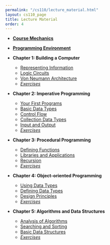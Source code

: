 ```yaml
---
permalink: "/cs110/lecture_material.html"
layout: cs110_page
title: Lecture Material
order: 4
---
```


- [**Course Mechanics**](https://www.cs.umb.edu/~siyer/teaching/cs110/course_mechanics.pdf)

- [**Programming Environment**](https://www.cs.umb.edu/~siyer/teaching/cs110/programming_environment.pdf)

- **Chapter 1: Building a Computer**
  - [Representing Information](https://www.cs.umb.edu/~siyer/teaching/cs110/representing_information.pdf)
  - [Logic Circuits](https://www.cs.umb.edu/~siyer/teaching/cs110/logic_circuits.pdf)
  - [Von Neumann Architecture](https://www.cs.umb.edu/~siyer/teaching/cs110/vonneumann_architecture.pdf)
  - [*Exercises*](https://www.cs.umb.edu/~siyer/teaching/cs110/building_a_computer_exercises.pdf) 

- **Chapter 2: Imperative Programming**
  - [Your First Programs](https://www.cs.umb.edu/~siyer/teaching/cs110/your_first_programs.pdf)
  - [Basic Data Types](https://www.cs.umb.edu/~siyer/teaching/cs110/basic_data_types.pdf)
  - [Control Flow](https://www.cs.umb.edu/~siyer/teaching/cs110/control_flow.pdf)
  - [Collection Data Types](https://www.cs.umb.edu/~siyer/teaching/cs110/collection_data_types.pdf)
  - [Input and Output](https://www.cs.umb.edu/~siyer/teaching/cs110/input_and_output.pdf)
  - [*Exercises*](https://www.cs.umb.edu/~siyer/teaching/cs110/imperative_programming_exercises.pdf) 

- **Chapter 3: Procedural Programming**
  - [Defining Functions](https://www.cs.umb.edu/~siyer/teaching/cs110/defining_functions.pdf)
  - [Libraries and Applications](https://www.cs.umb.edu/~siyer/teaching/cs110/libraries_and_applications.pdf)
  - [Recursion](https://www.cs.umb.edu/~siyer/teaching/cs110/recursion.pdf)
  - [*Exercises*](https://www.cs.umb.edu/~siyer/teaching/cs110/procedural_programming_exercises.pdf) 

- **Chapter 4: Object-oriented Programming**
  - [Using Data Types](https://www.cs.umb.edu/~siyer/teaching/cs110/using_data_types.pdf)
  - [Defining Data Types](https://www.cs.umb.edu/~siyer/teaching/cs110/defining_data_types.pdf)
  - [Design Principles](https://www.cs.umb.edu/~siyer/teaching/cs110/design_principles.pdf)
  - [*Exercises*](https://www.cs.umb.edu/~siyer/teaching/cs110/object_oriented_programming_exercises.pdf) 

- **Chapter 5: Algorithms and Data Structures**
  - [Analysis of Algorithms](https://www.cs.umb.edu/~siyer/teaching/cs110/analysis_of_algorithms.pdf)
  - [Searching and Sorting](https://www.cs.umb.edu/~siyer/teaching/cs110/searching_and_sorting.pdf)
  - [Basic Data Structures](https://www.cs.umb.edu/~siyer/teaching/cs110/basic_data_structures.pdf)
  - [*Exercises*](https://www.cs.umb.edu/~siyer/teaching/cs110/algorithms_and_data_structures_exercises.pdf) 
 
